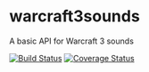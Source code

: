 # warcraft3sounds
A basic API for Warcraft 3 sounds

[![Build Status](https://api.travis-ci.org/Psychopoulet/warcraft3sounds.svg?branch=master)](https://travis-ci.org/Psychopoulet/warcraft3sounds)
[![Coverage Status](https://coveralls.io/repos/Psychopoulet/warcraft3sounds/badge.svg)](https://coveralls.io/r/Psychopoulet/warcraft3sounds)